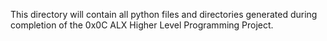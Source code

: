 This directory will contain all python files and directories generated during completion of the 0x0C ALX Higher Level Programming Project.